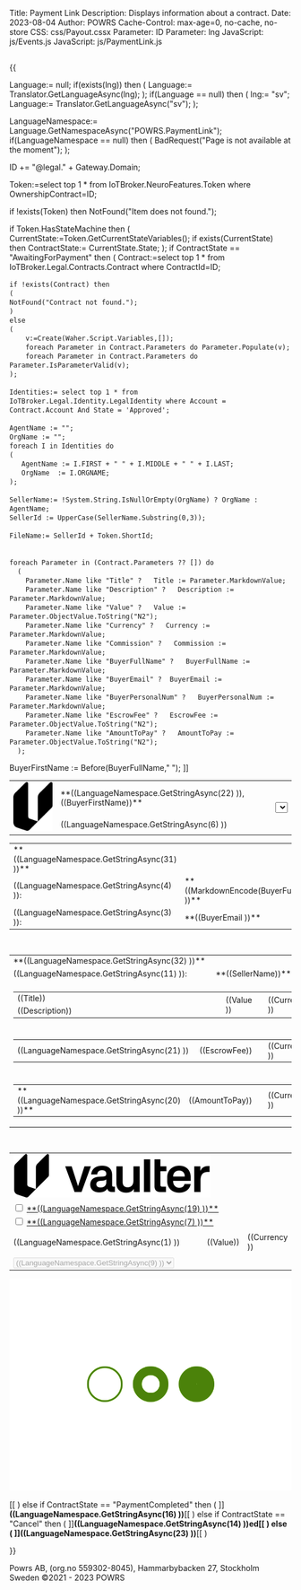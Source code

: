 ﻿Title: Payment Link
Description: Displays information about a contract.
Date: 2023-08-04
Author: POWRS
Cache-Control: max-age=0, no-cache, no-store
CSS: css/Payout.cssx
Parameter: ID
Parameter: lng
JavaScript: js/Events.js
JavaScript: js/PaymentLink.js

<main class="border-radius">
<div class="content">
<b><h2></h2></b>
{{

 Language:= null;
if(exists(lng)) then 
(
  Language:= Translator.GetLanguageAsync(lng);
);
if(Language == null) then 
(
 lng:= "sv";
 Language:= Translator.GetLanguageAsync("sv");
);

LanguageNamespace:= Language.GetNamespaceAsync("POWRS.PaymentLink");
if(LanguageNamespace == null) then 
(
 BadRequest("Page is not available at the moment");
);

ID += "@legal." + Gateway.Domain; 

Token:=select top 1 * from IoTBroker.NeuroFeatures.Token where OwnershipContract=ID;

if !exists(Token) then 
	NotFound("Item does not found.");

if Token.HasStateMachine then
(
	CurrentState:=Token.GetCurrentStateVariables();
	if exists(CurrentState) then
		ContractState:= CurrentState.State;
);
if ContractState == "AwaitingForPayment" then 
(
    Contract:=select top 1 * from IoTBroker.Legal.Contracts.Contract where ContractId=ID;
   
    if !exists(Contract) then
    (
	NotFound("Contract not found.");
    )
    else
    (
	    v:=Create(Waher.Script.Variables,[]);
	    foreach Parameter in Contract.Parameters do Parameter.Populate(v);
	    foreach Parameter in Contract.Parameters do Parameter.IsParameterValid(v);
    );

    Identities:= select top 1 * from IoTBroker.Legal.Identity.LegalIdentity where Account = Contract.Account And State = 'Approved';

    AgentName := "";
    OrgName := "";
    foreach I in Identities do
    (
       AgentName := I.FIRST + " " + I.MIDDLE + " " + I.LAST;
       OrgName  := I.ORGNAME;
    );

    SellerName:= !System.String.IsNullOrEmpty(OrgName) ? OrgName : AgentName;
    SellerId := UpperCase(SellerName.Substring(0,3)); 

    FileName:= SellerId + Token.ShortId;


    foreach Parameter in (Contract.Parameters ?? []) do 
      (
        Parameter.Name like "Title" ?   Title := Parameter.MarkdownValue;
        Parameter.Name like "Description" ?   Description := Parameter.MarkdownValue;
        Parameter.Name like "Value" ?   Value := Parameter.ObjectValue.ToString("N2");
        Parameter.Name like "Currency" ?   Currency := Parameter.MarkdownValue;
        Parameter.Name like "Commission" ?   Commission := Parameter.MarkdownValue;
        Parameter.Name like "BuyerFullName" ?   BuyerFullName := Parameter.MarkdownValue;
        Parameter.Name like "BuyerEmail" ?  BuyerEmail := Parameter.MarkdownValue;
        Parameter.Name like "BuyerPersonalNum" ?   BuyerPersonalNum := Parameter.MarkdownValue;
        Parameter.Name like "EscrowFee" ?   EscrowFee := Parameter.ObjectValue.ToString("N2");
        Parameter.Name like "AmountToPay" ?   AmountToPay := Parameter.ObjectValue.ToString("N2");
      );
BuyerFirstName := Before(BuyerFullName," ");
]]

<table style="width:100%">
  <tr class="welcomeLbl">   
    <td rowspan="2"><img class="vaulterLogo" src="./resources/vaulterlogo.svg" alt="Vaulter"/> </td>
    <td>**((LanguageNamespace.GetStringAsync(22) )), ((BuyerFirstName))** </td>
    <td rowspan="2"><select title="languageDropdown" id="languageDropdown"></select></td>
  </tr>
  <tr>
    <td>
       ((LanguageNamespace.GetStringAsync(6) ))
    </td>
  </tr>
</table>

<input type="hidden" value="((lng ))" id="prefferedLanguage"/>
<input type="hidden" value="POWRS.PaymentLink" id="Namespace"/>
<input type="hidden" value="((LanguageNamespace.GetStringAsync(10) ))" id="SelectedAccountOk"/>
<input type="hidden" value="((LanguageNamespace.GetStringAsync(24) ))" id="SelectedAccountNotOk"/>
<input type="hidden" value="((LanguageNamespace.GetStringAsync(25) ))" id="QrCodeScanMessage"/>
<input type="hidden" value="((LanguageNamespace.GetStringAsync(26) ))" id="QrCodeScanTitle"/>
<input type="hidden" value="((LanguageNamespace.GetStringAsync(27) ))" id="TransactionCompleted"/>
<input type="hidden" value="((LanguageNamespace.GetStringAsync(28) ))" id="TransactionFailed"/>
<input type="hidden" value="((LanguageNamespace.GetStringAsync(29) ))" id="TransactionInProgress"/>
<input type="hidden" value="((LanguageNamespace.GetStringAsync(30) ))" id="OpenLinkOnPhoneMessage"/>

<input type="hidden" value="((Token.TokenId))" id="TokenId"/>
<input type="hidden" value="((Contract.ContractId))" id="contractId"/>
<input type="hidden" value="((BuyerPersonalNum))" id="personalNumber"/>
<input type="hidden" value="((FileName))" id="fileName"/>

<div class="payer-details">
<table>
 <tr>
  <td coolspan="2">
    **((LanguageNamespace.GetStringAsync(31) ))**
  </td>
 </tr>
<tr>
  <td class="payerName">
    ((LanguageNamespace.GetStringAsync(4) )):
  </td>
  <td class="payerValue">
  **((MarkdownEncode(BuyerFullName) ))**
  </td>
 </tr>
<tr>
  <td class="payerName">
    ((LanguageNamespace.GetStringAsync(3) )):
  </td>
  <td class="payerValue">
   **((BuyerEmail ))**
  </td>
 </tr>
</table>
</div>


<br/>

<div class="payment-details">
<table style="width:100%">
 <tr>
  <td colspan="2">
    **((LanguageNamespace.GetStringAsync(32) ))**
  </td>
 </tr>
<tr>
  <td class="payerName">
    ((LanguageNamespace.GetStringAsync(11) )):
  </td>
  <td class="payerValue">
  **((SellerName))****
  </td>
 </tr>

 <tr class="spaceUnder"><td colspan="2"> </td></tr>
<tr>
  <td colspan="2" class="item border-radius" >
      <table style="vertical-align:middle; width:100%;">
         <tr>
            <td style="width:80%;"> ((Title))</td>
            <td class="itemPrice"  rowspan="2" >((Value ))<td>
            <td style="width:10%;" rowspan="2" class="currencyLeft"> ((Currency )) </td>
         </tr>
         <tr>
            <td style="width:70%"> ((Description))</td>
         </tr>
      </table>
  </td>
 </tr>

 <tr class="spaceUnder"><td colspan="2"> </td></tr>
<tr class="spaceUnder">
  <td colspan="2" class="item border-radius">
      <table style="vertical-align:middle; width:100%;">
         <tr>
           <td style="width:80%">((LanguageNamespace.GetStringAsync(21) ))</td>
           <td class="itemPrice"  rowspan="2" >((EscrowFee))<td>
           <td style="width:10%;" rowspan="2" class="currencyLeft"> ((Currency )) </td>
         </tr>
      </table>
  </td>
 </tr>

 <tr class="spaceUnder"><td colspan="2"> </td></tr>
<tr>
  <td colspan="2" class="item border-radius">
      <table style="vertical-align:middle; width:100%;">
         <tr>
           <td style="width:80%">**((LanguageNamespace.GetStringAsync(20) ))**</td>
           <td class="itemPrice"  rowspan="2" >((AmountToPay))<td>
           <td style="width:10%;" rowspan="2" class="currencyLeft"> ((Currency )) </td>
         </tr>
      </table>
  </td>
 </tr>
</table>
</div>
  
<div class="spaceItem"></div>
<br/>

<div class="vaulter-details">
<table style="width:100%">
 <tr>
  <td colspan="3"><img class="vaulter_Logo" src="./resources/vaulter_logo.svg" alt="Vaulter"/> </td>
 </tr>
 <tr >
  <td colspan="3">
     <input type="checkbox" id="termsAndCondition" name="termsAndCondition" onclick="UserAgree();">
     <label for="termsAndCondition"><a href="https://www.powrs.se/terms-and-conditions-payment-link" target="_blank">**((LanguageNamespace.GetStringAsync(19) ))**</a></label> 
   </td>
 </tr>
 <tr class="spaceUnder">
    <td colspan="3">
      <input type="checkbox" id="purchaseAgreement" name="purchaseAgreement" onclick="UserAgree();">
      <label for="purchaseAgreement"><a href="#" onclick="generatePDF();event.preventDefault();" >**((LanguageNamespace.GetStringAsync(7) ))**</a></label> 
   </td>
 </tr>
 <tr class="spaceUnder"><td colspan="3"> </td></tr>
  <tr class="safeguarded" >
     <td style="width:80%; text-align:left">((LanguageNamespace.GetStringAsync(1) ))</td>
     <td class="moneyRight itemPrice">((Value))</td>
     <td class="currencyLeft" style="width:10%;" >((Currency ))</td>
 </tr>
 <tr class="spaceUnder"><td colspan="3"> </td></tr>
 <tr >
    <td colspan="3">
    <select title="serviceProvidersSelect" name="serviceProvidersSelect" id="serviceProvidersSelect" class="selectBank" disabled>
        <option value="none" selected disabled hidden>((LanguageNamespace.GetStringAsync(9) ))</option>
      </select>
   </td>
 </tr>
 </table>

</div>

<div class="spaceItem"></div>


<div id="QrCode"></div>
<div id="spinnerContainer">
  <img src="./resources/spinner.gif" alt="loadingSpinner">
</div>

[[
)
else if ContractState == "PaymentCompleted" then 
(
]]**((LanguageNamespace.GetStringAsync(16) ))**[[
)
else if ContractState == "Cancel" then 
(
]]**((LanguageNamespace.GetStringAsync(14) ))**ed[[
)
else 
(
]]**((LanguageNamespace.GetStringAsync(23) ))**[[
)

}}

</div>

</main>
<div class="footer-parent">
  <div class="footer">
   Powrs AB, (org.no 559302-8045), Hammarbybacken 27, Stockholm <br/>Sweden ©2021 - 2023 POWRS 
  </div>
</div>